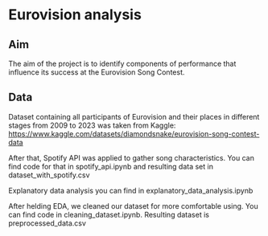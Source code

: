 # Eurovision analysis

## Aim

The aim of the project is to identify components of performance that influence its success at the Eurovision Song Contest.

## Data
Dataset containing all participants of Eurovision and their places in different stages from 2009 to 2023 was taken from Kaggle: https://www.kaggle.com/datasets/diamondsnake/eurovision-song-contest-data

After that, Spotify API was applied to gather song characteristics. You can find code for that in spotify_api.ipynb and resulting data set in dataset_with_spotify.csv

Explanatory data analysis you can find in explanatory_data_analysis.ipynb

After helding EDA, we cleaned our dataset for more comfortable using. You can find code in cleaning_dataset.ipynb. Resulting dataset is preprocessed_data.csv
